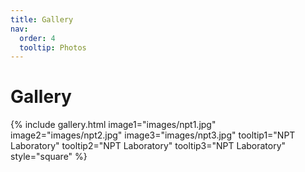 ```yaml
---
title: Gallery
nav:
  order: 4
  tooltip: Photos
---
```


# <i class="fas fa-picture-o"></i>Gallery

{%
  include gallery.html
  image1="images/npt1.jpg"
  image2="images/npt2.jpg"
  image3="images/npt3.jpg"
  tooltip1="NPT Laboratory"
  tooltip2="NPT Laboratory"
  tooltip3="NPT Laboratory"
  style="square"
%}
